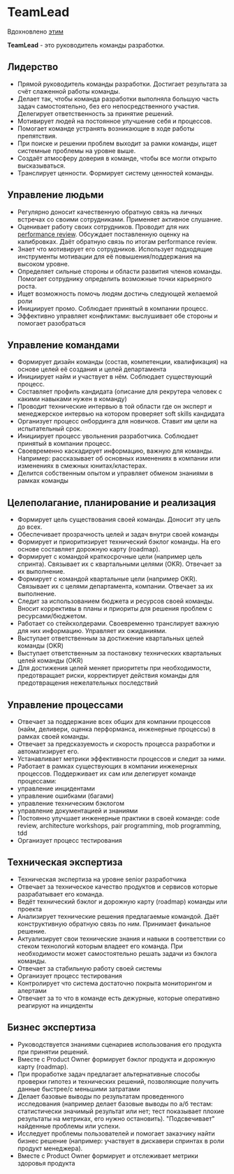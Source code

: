 # TeamLead

Вдохновлено [этим](https://github.com/avito-tech/playbook/blob/master/techlead-profile.md)

**TeamLead** - это руководитель команды разработки.

## Лидерство

- Прямой руководитель команды разработки. Достигает результата за счёт слаженной работы команды.
- Делает так, чтобы команда разработки выполняла большую часть задач самостоятельно, без его непосредственного участия. Делегирует ответственность за принятие решений.
- Мотивирует людей на постоянное улучшение себя и процессов.
- Помогает команде устранять возникающие в ходе работы препятствия.
- При поиске и решении проблем выходит за рамки команды, ищет системные проблемы на уровне выше.
- Создаёт атмосферу доверия в команде, чтобы все могли открыто высказываться.
- Транслирует ценности. Формирует систему ценностей команды.

## Управление людьми

- Регулярно доносит качественную обратную связь на личных встречах со своими сотрудниками. Применяет активное слушание.
- Оценивает работу своих сотрудников. Проводит для них [performance review](https://github.com/avito-tech/playbook/blob/master/goal-setting.md#performance-review). Обсуждает поставленную оценку на калибровках. Даёт обратную связь по итогам performance review.
- Знает что мотивирует его сотрудников. Использует подходящие инструменты мотивации для её повышения/поддержания на высоком уровне.
- Определяет сильные стороны и области развития членов команды. Помогает сотруднику определить возможные точки карьерного роста.
- Ищет возможность помочь людям достичь следующей желаемой роли
- Инициирует промо. Соблюдает принятый в компании процесс.
- Эффективно управляет конфликтами: выслушивает обе стороны и помогает разобраться

## Управление командами

- Формирует дизайн команды (состав, компетенции, квалификация) на основе целей её создания и целей департамента
- Инициирует найм и участвует в нём. Соблюдает существующий процесс.
- Составляет профиль кандидата (описание для рекрутера человек с какими навыками нужен в команду)
- Проводит технические интервью в той области где он эксперт и менеджерское интервью на котором проверяет soft skills кандидата
- Организует процесс онбординга для новичков. Ставит им цели на испытательный срок.
- Инициирует процесс увольнения разработчика. Соблюдает принятый в компании процесс.
- Своевременно каскадирует информацию, важную для команды. Например: рассказывает об основных изменениях в компании или изменениях в смежных юнитах/кластерах.
- Делится собственным опытом и управляет обменом знаниями в рамках команды

## Целеполагание, планирование и реализация

- Формирует цель существования своей команды. Доносит эту цель до всех.
- Обеспечивает прозрачность целей и задач внутри своей команды
- Формирует и приоритизирует технический бэклог команды. На его основе составляет дорожную карту (roadmap).
- Формирует с командой краткосрочные цели (например цель спринта). Связывает их с квартальными целями (OKR). Отвечает за их выполнение.
- Формирует с командой квартальные цели (например OKR). Связывает их с целями департамента, компании. Отвечает за их выполнение.
- Следит за использованием бюджета и ресурсов своей команды. Вносит коррективы в планы и приориты для решения проблем с ресурсами/бюджетом.
- Работает со стейкхолдерами. Своевременно транслирует важную для них информацию. Управляет их ожиданиями.
- Выступает ответственным за достижение квартальных целей команды (OKR)
- Выступает ответственным за постановку технических квартальных целей команды (OKR)
- Для достижения целей меняет приоритеты при необходимости, предотвращает риски, корректирует действия команды для предотвращения нежелательных последствий

## Управление процессами

- Отвечает за поддержание всех общих для компании процессов (найм, деливери, оценка перформанса, инженерные процессы) в рамках своей команды.
- Отвечает за предсказуемость и скорость процесса разработки и автоматизирует его.
- Устанавливает метрики эффективности процессов и следит за ними.
- Работает в рамках существующих в компании инженерных процессов. Поддерживает их сам или делегирует команде процессами:
- управление инцидентами
- управление ошибками (багами)
- управление техническим бэклогом
- управление документацией и знаниями
- Постоянно улучшает инженерные практики в своей команде: code review, architecture workshops, pair programming, mob programming, tdd
- Организует процесс тестирования

## Техническая экспертиза

- Техническая экспертиза на уровне senior разработчика
- Отвечает за техническое качество продуктов и сервисов которые разрабатывает его команда.
- Ведёт технический бэклог и дорожную карту (roadmap) команды или проекта
- Анализирует технические решения предлагаемые командой. Даёт конструктивную обратную связь по ним. Принимает финальное решение.
- Актуализирует свои технические знания и навыки в соответствии со стеком технологий которым владеет его команда. При необходимости может самостоятельно решать задачи из бэклога команды.
- Отвечает за стабильную работу своей системы
- Организует процесс тестирования
- Контролирует что система достаточно покрыта мониторингом и алертами
- Отвечает за то что в команде есть дежурные, которые оперативно реагируют на инциденты

## Бизнес экспертиза

- Руководствуется знаниями сценариев использования его продукта при принятии решений.
- Вместе с Product Owner формирует бэклог продукта и дорожную карту (roadmap).
- При проработке задач предлагает альтернативные способы проверки гипотез и технических решений, позволяющие получить данные быстрее/с меньшими затратами
- Делает базовые выводы по результатам проведенного исследования (например делает базовые выводы по а/б тестам: статистически значимый результат или нет; тест показывает плохие результаты на метриках, его нужно остановить). "Подсвечивает" найденные проблемы или успехи.
- Исследует проблемы пользователей и помогает заказчику найти бизнес решение (например: участвует в дискавери спринтах в роли продукт менеджера).
- Вместе с Product Owner формирует и отслеживает метрики здоровья продукта
